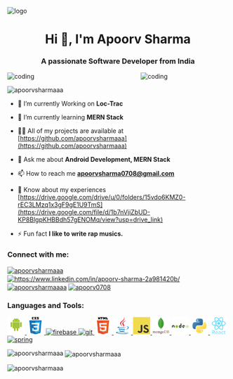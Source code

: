 ![logo](https://previews.123rf.com/images/karpenkoilia/karpenkoilia1806/karpenkoilia180600011/102988806-vector-line-web-concept-for-programming-linear-web-banner-for-coding.jpg)
<h1 align="center">Hi 👋, I'm Apoorv Sharma</h1>
<h3 align="center">A passionate Software Developer from India</h3>

<img align="centre" alt="coding" width="400"  src="https://media2.giphy.com/media/qgQUggAC3Pfv687qPC/giphy.gif?cid=6c09b952yrm2x3q4a0ryw1vq351ulyfpw1lzdiroqtm587j5&ep=v1_internal_gif_by_id&rid=giphy.gif&ct=g">

<img align="right" alt="coding" width="200"   src="https://i.pinimg.com/originals/06/60/ef/0660efe82fa3da42ed56eef013171835.gif">



<p align="left"> <img src="https://komarev.com/ghpvc/?username=apoorvsharmaaa&label=Profile%20views&color=0e75b6&style=flat" alt="apoorvsharmaaa" /> </p>

- 🔭 I’m currently Working on **Loc-Trac**

- 🌱 I’m currently learning **MERN Stack**

- 👨‍💻 All of my projects are available at [https://github.com/apoorvsharmaaa](https://github.com/apoorvsharmaaa)

- 💬 Ask me about **Android Development, MERN Stack**

- 📫 How to reach me **apoorvsharma0708@gmail.com**

- 📄 Know about my experiences [https://drive.google.com/drive/u/0/folders/15vdo6KMZ0-rEC3LMzq1x3gF9gE1U9TmS](https://drive.google.com/file/d/1b7nVjiZbUD-KP8BlgpKHBBdh57gENOMq/view?usp=drive_link)

- ⚡ Fun fact **I like to write rap musics.**

<h3 align="left">Connect with me:</h3>
<p align="left">
<a href="https://twitter.com/apoorvsharmaaa" target="blank"><img align="center" src="https://raw.githubusercontent.com/rahuldkjain/github-profile-readme-generator/master/src/images/icons/Social/twitter.svg" alt="apoorvsharmaaa" height="30" width="40" /></a>
<a href="https://linkedin.com/in/https://www.linkedin.com/in/apoorv-sharma-2a981420b/" target="blank"><img align="center" src="https://raw.githubusercontent.com/rahuldkjain/github-profile-readme-generator/master/src/images/icons/Social/linked-in-alt.svg" alt="https://www.linkedin.com/in/apoorv-sharma-2a981420b/" height="30" width="40" /></a>
<a href="https://instagram.com/apoorvsharmaaaa" target="blank"><img align="center" src="https://raw.githubusercontent.com/rahuldkjain/github-profile-readme-generator/master/src/images/icons/Social/instagram.svg" alt="apoorvsharmaaaa" height="30" width="40" /></a>
<a href="https://www.leetcode.com/apoorv0708" target="blank"><img align="center" src="https://raw.githubusercontent.com/rahuldkjain/github-profile-readme-generator/master/src/images/icons/Social/leet-code.svg" alt="apoorv0708" height="30" width="40" /></a>
</p>

<h3 align="left">Languages and Tools:</h3>
<p align="left"> <a href="https://developer.android.com" target="_blank" rel="noreferrer"> <img src="https://raw.githubusercontent.com/devicons/devicon/master/icons/android/android-original-wordmark.svg" alt="android" width="40" height="40"/> </a> <a href="https://www.w3schools.com/css/" target="_blank" rel="noreferrer"> <img src="https://raw.githubusercontent.com/devicons/devicon/master/icons/css3/css3-original-wordmark.svg" alt="css3" width="40" height="40"/> </a> <a href="https://firebase.google.com/" target="_blank" rel="noreferrer"> <img src="https://www.vectorlogo.zone/logos/firebase/firebase-icon.svg" alt="firebase" width="40" height="40"/> </a> <a href="https://git-scm.com/" target="_blank" rel="noreferrer"> <img src="https://www.vectorlogo.zone/logos/git-scm/git-scm-icon.svg" alt="git" width="40" height="40"/> </a> <a href="https://www.w3.org/html/" target="_blank" rel="noreferrer"> <img src="https://raw.githubusercontent.com/devicons/devicon/master/icons/html5/html5-original-wordmark.svg" alt="html5" width="40" height="40"/> </a> <a href="https://www.java.com" target="_blank" rel="noreferrer"> <img src="https://raw.githubusercontent.com/devicons/devicon/master/icons/java/java-original.svg" alt="java" width="40" height="40"/> </a> <a href="https://developer.mozilla.org/en-US/docs/Web/JavaScript" target="_blank" rel="noreferrer"> <img src="https://raw.githubusercontent.com/devicons/devicon/master/icons/javascript/javascript-original.svg" alt="javascript" width="40" height="40"/> </a> <a href="https://www.mongodb.com/" target="_blank" rel="noreferrer"> <img src="https://raw.githubusercontent.com/devicons/devicon/master/icons/mongodb/mongodb-original-wordmark.svg" alt="mongodb" width="40" height="40"/> </a> <a href="https://nodejs.org" target="_blank" rel="noreferrer"> <img src="https://raw.githubusercontent.com/devicons/devicon/master/icons/nodejs/nodejs-original-wordmark.svg" alt="nodejs" width="40" height="40"/> </a> <a href="https://www.python.org" target="_blank" rel="noreferrer"> <img src="https://raw.githubusercontent.com/devicons/devicon/master/icons/python/python-original.svg" alt="python" width="40" height="40"/> </a> <a href="https://reactjs.org/" target="_blank" rel="noreferrer"> <img src="https://raw.githubusercontent.com/devicons/devicon/master/icons/react/react-original-wordmark.svg" alt="react" width="40" height="40"/> </a> <a href="https://spring.io/" target="_blank" rel="noreferrer"> <img src="https://www.vectorlogo.zone/logos/springio/springio-icon.svg" alt="spring" width="40" height="40"/> </a> </p>

<p><img align="left" src="https://github-readme-stats.vercel.app/api/top-langs?username=apoorvsharmaaa&show_icons=true&locale=en&layout=compact" alt="apoorvsharmaaa" /></p>

<p>&nbsp;<img align="center" src="https://github-readme-stats.vercel.app/api?username=apoorvsharmaaa&show_icons=true&locale=en" alt="apoorvsharmaaa" /></p>

<p><img align="center" src="https://github-readme-streak-stats.herokuapp.com/?user=apoorvsharmaaa&" alt="apoorvsharmaaa" /></p>
